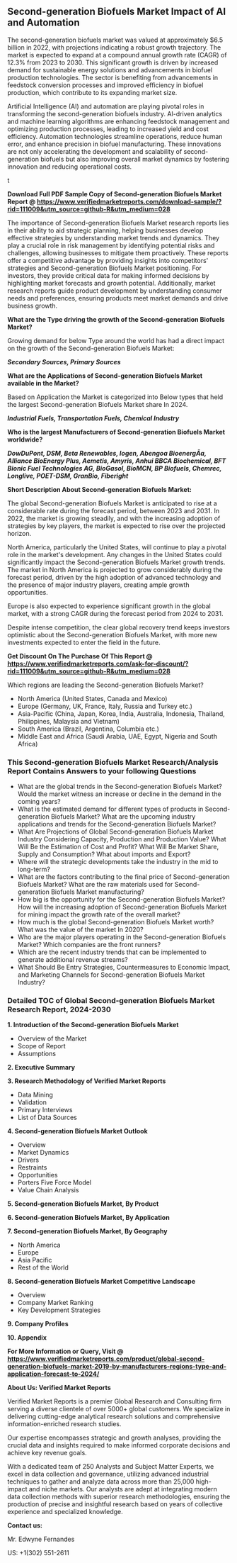 <h2>Second-generation Biofuels Market Impact of AI and Automation</h2><p>The second-generation biofuels market was valued at approximately $6.5 billion in 2022, with projections indicating a robust growth trajectory. The market is expected to expand at a compound annual growth rate (CAGR) of 12.3% from 2023 to 2030. This significant growth is driven by increased demand for sustainable energy solutions and advancements in biofuel production technologies. The sector is benefiting from advancements in feedstock conversion processes and improved efficiency in biofuel production, which contribute to its expanding market size.</p><p>Artificial Intelligence (AI) and automation are playing pivotal roles in transforming the second-generation biofuels industry. AI-driven analytics and machine learning algorithms are enhancing feedstock management and optimizing production processes, leading to increased yield and cost efficiency. Automation technologies streamline operations, reduce human error, and enhance precision in biofuel manufacturing. These innovations are not only accelerating the development and scalability of second-generation biofuels but also improving overall market dynamics by fostering innovation and reducing operational costs.</p>t</p><p id="" class=""><strong>Download Full PDF Sample Copy of Second-generation Biofuels Market Report @ <a href="https://www.verifiedmarketreports.com/download-sample/?rid=111009&utm_source=github-R&utm_medium=028" target="_blank">https://www.verifiedmarketreports.com/download-sample/?rid=111009&utm_source=github-R&utm_medium=028</a></strong></p><p>The importance of&nbsp;Second-generation Biofuels Market research reports lies in their ability to aid strategic planning, helping businesses develop effective strategies by understanding market trends and dynamics. They play a crucial role in risk management by identifying potential risks and challenges, allowing businesses to mitigate them proactively. These reports offer a competitive advantage by providing insights into competitors' strategies and Second-generation Biofuels Market positioning. For investors, they provide critical data for making informed decisions by highlighting market forecasts and growth potential. Additionally, market research reports guide product development by understanding consumer needs and preferences, ensuring products meet market demands and drive business growth.</p><p><strong>What are the&nbsp;Type driving the growth of the Second-generation Biofuels Market?</strong></p><p id="" class="">Growing demand for below Type around the world has had a direct impact on the growth of the Second-generation Biofuels Market:</p><em><strong>Secondary Sources, Primary Sources</strong></em></p><strong>What are the&nbsp;Applications&nbsp;of Second-generation Biofuels Market available in the Market?</strong></p><p id="" class="">Based on Application the Market is categorized into Below types that held the largest Second-generation Biofuels Market share In 2024.</p><em><strong>Industrial Fuels, Transportation Fuels, Chemical Industry</strong></em></p><strong>Who is the largest Manufacturers of Second-generation Biofuels Market worldwide?</strong></p><p><em><strong>DowDuPont, DSM, Beta Renewables, Iogen, Abengoa BioenergÃ­a, Alliance BioEnergy Plus, Aemetis, Amyris, Anhui BBCA Biochemical, BFT Bionic Fuel Technologies AG, BioGasol, BioMCN, BP Biofuels, Chemrec, Longlive, POET-DSM, GranBio, Fiberight</strong></em></p><p id="" class=""><strong>Short Description About Second-generation Biofuels Market:</strong></p><p>The global Second-generation Biofuels Market is anticipated to rise at a considerable rate during the forecast period, between 2023 and 2031. In 2022, the market is growing steadily, and with the increasing adoption of strategies by key players, the market is expected to rise over the projected horizon.</p><p>North America, particularly the United States, will continue to play a pivotal role in the market's development. Any changes in the United States could significantly impact the Second-generation Biofuels Market growth trends. The market in North America is projected to grow considerably during the forecast period, driven by the high adoption of advanced technology and the presence of major industry players, creating ample growth opportunities.</p><p>Europe is also expected to experience significant growth in the global market, with a strong CAGR during the forecast period from 2024 to 2031.</p><p>Despite intense competition, the clear global recovery trend keeps investors optimistic about the Second-generation Biofuels Market, with more new investments expected to enter the field in the future.</p><p id="" class=""><strong>Get Discount On The Purchase Of This Report @ <a href="https://www.verifiedmarketreports.com/ask-for-discount/?rid=111009&utm_source=github-R&utm_medium=028" target="_blank">https://www.verifiedmarketreports.com/ask-for-discount/?rid=111009&utm_source=github-R&utm_medium=028</a></strong></p>Which regions are leading the Second-generation Biofuels Market?</p><ul><li>North America (United States, Canada and Mexico)</li><li>Europe (Germany, UK, France, Italy, Russia and Turkey etc.)</li><li>Asia-Pacific (China, Japan, Korea, India, Australia, Indonesia, Thailand, Philippines, Malaysia and Vietnam)</li><li>South America (Brazil, Argentina, Columbia etc.)</li><li>Middle East and Africa (Saudi Arabia, UAE, Egypt, Nigeria and South Africa)</li></ul><h3 id="" class="">This Second-generation Biofuels Market Research/Analysis Report Contains Answers to your following Questions</h3><ul><li>What are the global trends in the Second-generation Biofuels Market? Would the market witness an increase or decline in the demand in the coming years?</li><li>What is the estimated demand for different types of products in Second-generation Biofuels Market? What are the upcoming industry applications and trends for the Second-generation Biofuels Market?</li><li>What Are Projections of Global Second-generation Biofuels Market Industry Considering Capacity, Production and Production Value? What Will Be the Estimation of Cost and Profit? What Will Be Market Share, Supply and Consumption? What about imports and Export?</li><li>Where will the strategic developments take the industry in the mid to long-term?</li><li>What are the factors contributing to the final price of Second-generation Biofuels Market? What are the raw materials used for Second-generation Biofuels Market manufacturing?</li><li>How big is the opportunity for the Second-generation Biofuels Market? How will the increasing adoption of Second-generation Biofuels Market for mining impact the growth rate of the overall market?</li><li>How much is the global Second-generation Biofuels Market worth? What was the value of the market In 2020?</li><li>Who are the major players operating in the Second-generation Biofuels Market? Which companies are the front runners?</li><li>Which are the recent industry trends that can be implemented to generate additional revenue streams?</li><li>What Should Be Entry Strategies, Countermeasures to Economic Impact, and Marketing Channels for Second-generation Biofuels Market Industry?</li></ul><h3 id="" class="">Detailed TOC of Global Second-generation Biofuels Market Research Report, 2024-2030</h3><p id="" class=""><strong>1. Introduction of the Second-generation Biofuels Market</strong></p><ul><li>Overview of the Market</li><li>Scope of Report</li><li>Assumptions</li></ul><p id="" class=""><strong>2. Executive Summary</strong></p><p id="" class=""><strong>3. Research Methodology of Verified Market Reports</strong></p><ul><li>Data Mining</li><li>Validation</li><li>Primary Interviews</li><li>List of Data Sources</li></ul><p id="" class=""><strong>4. Second-generation Biofuels Market Outlook</strong></p><ul><li>Overview</li><li>Market Dynamics</li><li>Drivers</li><li>Restraints</li><li>Opportunities</li><li>Porters Five Force Model</li><li>Value Chain Analysis</li></ul><p id="" class=""><strong>5. Second-generation Biofuels Market, By Product</strong></p><p id="" class=""><strong>6. Second-generation Biofuels Market, By Application</strong></p><p id="" class=""><strong>7. Second-generation Biofuels Market, By Geography</strong></p><ul><li>North America</li><li>Europe</li><li>Asia Pacific</li><li>Rest of the World</li></ul><p id="" class=""><strong>8. Second-generation Biofuels Market Competitive Landscape</strong></p><ul><li>Overview</li><li>Company Market Ranking</li><li>Key Development Strategies</li></ul><p id="" class=""><strong>9. Company Profiles</strong></p><p id="" class=""><strong>10. Appendix</strong></p><p id="" class=""><strong>For More Information or Query, Visit @ <a href="https://www.verifiedmarketreports.com/product/global-second-generation-biofuels-market-2019-by-manufacturers-regions-type-and-application-forecast-to-2024/" target="_blank">https://www.verifiedmarketreports.com/product/global-second-generation-biofuels-market-2019-by-manufacturers-regions-type-and-application-forecast-to-2024/</a></strong></p><p id="" class=""><strong>About Us: Verified Market Reports</strong></p><p id="" class="">Verified Market Reports is a premier Global Research and Consulting firm serving a diverse clientele of over 5000+ global customers. We specialize in delivering cutting-edge analytical research solutions and comprehensive information-enriched research studies.</p><p id="" class="">Our expertise encompasses strategic and growth analyses, providing the crucial data and insights required to make informed corporate decisions and achieve key revenue goals.</p><p id="" class="">With a dedicated team of 250 Analysts and Subject Matter Experts, we excel in data collection and governance, utilizing advanced industrial techniques to gather and analyze data across more than 25,000 high-impact and niche markets. Our analysts are adept at integrating modern data collection methods with superior research methodologies, ensuring the production of precise and insightful research based on years of collective experience and specialized knowledge.</p><p id="" class=""><strong>Contact us:</strong></p><p id="" class="">Mr. Edwyne Fernandes</p><p id="" class="">US: +1(302) 551-2611</p>